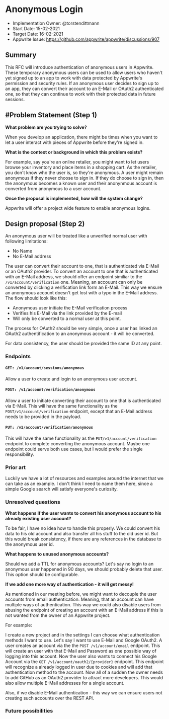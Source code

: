 # Anonymous Login

- Implementation Owner: @torstendittmann
- Start Date: 15-02-2021
- Target Date: 16-02-2021
- Appwrite Issue: https://github.com/appwrite/appwrite/discussions/907

## Summary

[summary]: #summary

This RFC will introduce authentication of anonymous users in Appwrite. These temporary anonymous users can be used to allow users who haven't yet signed up to an app to work with data protected by Appwrite's permission and security rules. If an anonymous user decides to sign up to an app, they can convert their account to an E-Mail or OAuth2 authenticated one, so that they can continue to work with their protected data in future sessions.

## #Problem Statement (Step 1)

[problem-statement]: #problem-statement

**What problem are you trying to solve?**

When you develop an application, there might be times when you want to let a user interact with pieces of Appwrite before they're signed in.

**What is the context or background in which this problem exists?**

For example, say you're an online retailer, you might want to let users browse your inventory and place items in a shopping cart. As the retailer, you don't know who the user is, so they're anonymous. A user might remain anonymous if they never choose to sign in. If they do choose to sign in, then the anonymous becomes a known user and their anonynmous account is converted from anonymous to a user account.

**Once the proposal is implemented, how will the system change?**

Appwrite will offer a project wide feature to enable anonymous logins.

## Design proposal (Step 2)

[design-proposal]: #design-proposal

An anonymous user will be treated like a unverified normal user with following limitations:

- No Name
- No E-Mail address

The user can convert their account to one, that is authenticated via E-Mail or an OAuth2 provider. To convert an account to one that is authenticated with an E-Mail address, we should offer an endpoint similiar to the `/v1/account/verification` one. Meaning, an accouunt can only be converted by clicking a verification link form an E-Mail. This way we ensure an anonymous account doesn't get lost with a typo in the E-Mail address. The flow should look like this:

- Anonymous user initiate the E-Mail verification process
- Verifies his E-Mail via the link provided by the E-mail
- Will only be converted to a normal user at this point.

The process for OAuth2 should be very simple, once a user has linked an OAuth2 authentification to an anonymous account - it will be converted.

For data consistency, the user should be provided the same ID at any point.

### Endpoints

#### `GET: /v1/account/sessions/anonymous`

Allow a user to create and login to an anonymous user account.

#### `POST: /v1/account/verification/anonymous`

Allow a user to initiate converting their account to one that is authenticated via E-Mail. This will have the same functionality as the `POST/v1/account/verification` endpoint, except that an E-Mail address needs to be provided in the payload.

#### `PUT: /v1/account/verification/anonymous`

This will have the same functionality as the `PUT/v1/account/verification` endpoint to complete converting the anonymous account. Maybe one endpoint could serve both use cases, but I would prefer the single responsibility.

### Prior art

[prior-art]: #prior-art

Luckily we have a lot of resources and examples around the internet that we can take as an example. I don't think I need to name them here, since a simple Google search will satisfy everyone's curiosity.

<!--

Discuss prior art, both the good and the bad, in relation to this proposal. A
few examples of what this can include are:

- Does this functionality exist in other software and what experience has their
  community had?
- For other teams: What lessons can we learn from what other communities have
  done here?
- Papers: Are there any published papers or great posts that discuss this? If
  you have some relevant papers to refer to, this can serve as a more detailed
  theoretical background.

This section is intended to encourage you as an author to think about the
lessons from other software, provide readers of your RFC with a fuller picture.
If there is no prior art, that is fine - your ideas are interesting to us
whether they are brand new or if it is an adaptation from other software.

Write your answer below.
-->

### Unresolved questions

[unresolved-questions]: #unresolved-questions

**What happens if the user wants to convert his anonymous account to his already existing user account?**

To be fair, I have no idea how to handle this properly. We could convert his data to his old account and also transfer all his stuff to the old user id. But this would break consistency, if there are any references in the database to the anonymous user id.

**What happens to unused anonymous accounts?**

Should we add a TTL for anonymous accounts? Let's say no login to an anonymous user happened in 90 days, we should probably delete that user. This option should be configurable.

**If we add one more way of authentication - it will get messy!**

As mentioned in our meeting before, we might want to decouple the user accounts from email authentication. Meaning, that an account can have multiple ways of authentication. This way we could also disable users from abusing the endpoint of creating an account with an E-Mail address if this is not wanted from the owner of an Appwrite project. 

For example:

I create a new project and in the settings I can choose what authentication methods I want to use. Let's say I want to use E-Mail and Google OAuth2. A user creates an account via the the `POST /v1/account/email` endpoint. This will create an user with that E-Mail and Password as one possible way of logging into this account. Now the user also wants to connect his Google Account via the `GET /v1/account/oauth2/{provider}` endpoint. This endpoint will recognize a already logged in user due to cookies and will add that authentication method to the account. Now all of a sudden the owner needs to add GitHub as an OAuth2 provider to attract more developers. This would also allow multiple E-Mail addresses for a single account.

Also, if we disable E-Mail authentication - this way we can ensure users not creating such accounts over the REST API.

### Future possibilities

[future-possibilities]: #future-possibilities

<!-- This is also a good place to "dump ideas", if they are out of scope for the RFC you are writing but otherwise related. -->

<!-- Write your answer below. -->
